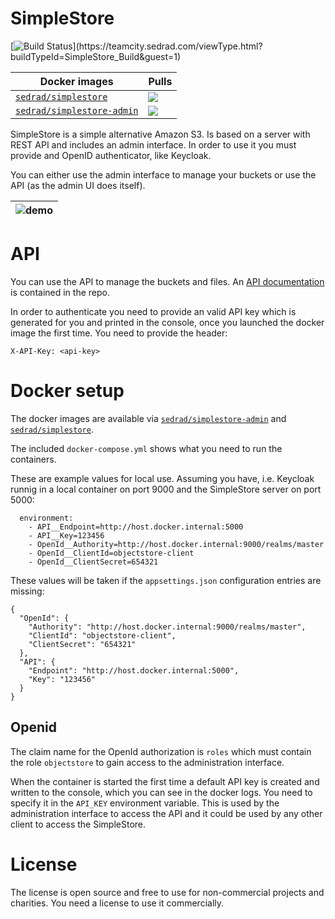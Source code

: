 ﻿# SimpleStore

[![Build Status](https://teamcity.sedrad.com/app/rest/builds/buildType:(id:SimpleStore_Build)/statusIcon)](https://teamcity.sedrad.com/viewType.html?buildTypeId=SimpleStore_Build&guest=1)

| Docker images                                                                                           | Pulls |
|---------------------------------------------------------------------------------------------------------| ----- |
| [`sedrad/simplestore`](https://hub.docker.com/repository/docker/sedrad/simplestore/general)             | <img src="https://img.shields.io/docker/pulls/sedrad/simplestore"/>
| [`sedrad/simplestore-admin`](https://hub.docker.com/repository/docker/sedrad/simplestore-admin/general) | <img src="https://img.shields.io/docker/pulls/sedrad/simplestore-admin"/> |

SimpleStore is a simple alternative Amazon S3. Is based on a server with REST API and includes an admin interface.
In order to use it you must provide and OpenID authenticator, like Keycloak.

You can either use the admin interface to manage your buckets or use the API (as the admin UI does itself).

| ![demo](https://github.com/srad/SimpleStore/assets/1612461/3f7653ac-aa33-48aa-8853-252801a765cc) |
|-|

# API

You can use the API to manage the buckets and files.
An [API documentation](https://htmlpreview.github.io/?https://github.com/srad/SimpleStore/blob/main/SimpleStore/Docs/v1/index.html) is contained in the repo.

In order to authenticate you need to provide an valid API key which is generated for you and printed in the console, once you launched the docker image the first time.
You need to provide the header:

```
X-API-Key: <api-key>
```


# Docker setup

The docker images are available via [`sedrad/simplestore-admin`](https://hub.docker.com/repository/docker/sedrad/simplestore-admin/general) and [`sedrad/simplestore`](https://hub.docker.com/repository/docker/sedrad/simplestore/general).

The included `docker-compose.yml` shows what you need to run the containers.

These are example values for local use. Assuming you have, i.e. Keycloak runnig in a local container on port 9000 and the SimpleStore server on port 5000:

```
  environment:
    - API__Endpoint=http://host.docker.internal:5000
    - API__Key=123456
    - OpenId__Authority=http://host.docker.internal:9000/realms/master
    - OpenId__ClientId=objectstore-client
    - OpenId__ClientSecret=654321
```

These values will be taken if the `appsettings.json` configuration entries are missing:

```
{
  "OpenId": {
    "Authority": "http://host.docker.internal:9000/realms/master",
    "ClientId": "objectstore-client",
    "ClientSecret": "654321"
  },
  "API": {
    "Endpoint": "http://host.docker.internal:5000",
    "Key": "123456"
  }
}
```

## Openid

The claim name for the OpenId authorization is `roles` which must contain the role `objectstore` to gain access to the administration interface.

When the container is started the first time a default API key is created and written to the console, which you can see in the docker logs.
You need to specify it in the `API_KEY` environment variable. This is used by the administration interface to access the API and it could be used by any other client to access the SimpleStore.

# License

The license is open source and free to use for non-commercial projects and charities. You need a license to use it commercially.
